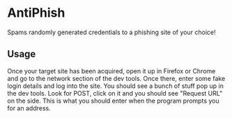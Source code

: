 # AntiPhish
Spams randomly generated credentials to a phishing site of your choice!

## Usage
Once your target site has been acquired, open it up in Firefox or Chrome and go to the network section of the dev tools. Once there, enter some fake login details and log into the site. You should see a bunch of stuff pop up in the dev tools. Look for POST, click on it and you should see "Request URL" on the side. This is what you should enter when the program prompts you for an address.
